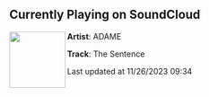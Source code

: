 ## Currently Playing on SoundCloud

[<img align="left" width="100" src="https://i1.sndcdn.com/artworks-MHY8tXqIL3KdQELh-oEISTA-t500x500.jpg">](https://soundcloud.com/adamenoise/the-sentence)

**Artist**: ADAME 

**Track**: The Sentence

Last updated at 11/26/2023 09:34

